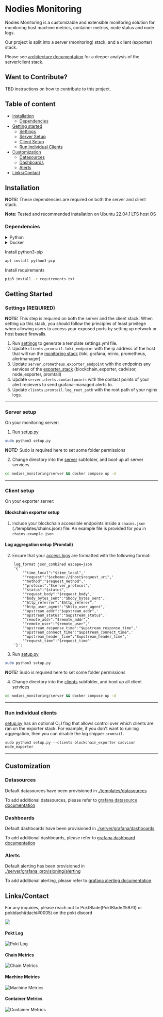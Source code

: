 # Nodies Monitoring

Nodies Monitoring is a customizable and extensible monitoring solution for monitoring host machine metrics, container metrics, node status and node logs. 

Our project is split into a server (monitoring) stack, and a client (exporter) stack.

Please see [architecture documentation](./architecture.md) for a deeper analysis of the server/client stack.

## Want to Contribute?
TBD instructions on how to contribute to this project.

## Table of content

- [Installation](#installation)
    - [Dependencies](#dependencies)
- [Getting started](#getting-started)
    - [Settings](#settings-required)
    - [Server Setup](#server-setup)
    - [Client Setup](#client-setup)
    - [Run Individual Clients](#run-individual-clients)
- [Customization](#customization)
    - [Datasources](#datasources)
    - [Dashboards](#dashboards)
    - [Alerts](#alerts)
- [Links/Contact](#linkscontact)

## Installation

**NOTE:** These dependencies are required on both the server and client stack.

**Note:** Tested and recommended installation on Ubuntu 22.04.1 LTS host OS

### Dependencies

<details>
<summary>Python</summary>

<a href="https://www.python.org/downloads/release/python-3106/">Python 3.10.6</a>

</details>

<details>
<summary>Docker</summary>

Uninstall existing docker
```bash
sudo apt-get remove docker docker-engine docker.io containerd runc
```

Install required packages
```bash
sudo apt-get update
sudo apt-get install \
    ca-certificates \
    curl \
    gnupg \
    lsb-release
```

Add docker official GPG key
```bash
sudo mkdir -p /etc/apt/keyrings
curl -fsSL https://download.docker.com/linux/ubuntu/gpg | sudo gpg --dearmor -o /etc/apt/keyrings/docker.gpg
```

Setup docker repo
```bash
echo \
  "deb [arch=$(dpkg --print-architecture) signed-by=/etc/apt/keyrings/docker.gpg] https://download.docker.com/linux/ubuntu \
  $(lsb_release -cs) stable" | sudo tee /etc/apt/sources.list.d/docker.list > /dev/null
```

Update apt package index
```bash
sudo apt-get update
```

Install latest docker
```bash
sudo apt-get install docker-ce docker-ce-cli containerd.io docker-compose-plugin
```
</details>

Install python3-pip
```bash
apt install python3-pip
```

Install requirements
```bash
pip3 install -r requirements.txt
```

## Getting Started

### Settings (REQUIRED)

**NOTE:** This step is required on both the server and the client stack. When setting up this stack, you should follow the principles of least privilege when allowing users to access your exposed ports by setting up network or host based firewalls.

1. Run [settings](settings.yml) to generate a template settings.yml file.
2. Update `clients.promtail.loki_endpoint` with the ip address of the host that will run the [monitoring stack](./server) (loki, grafana, minio, prometheus, alertmanager)
3. Update `server.prometheus.exporter_endpoint` with the endpoints any services of the [exporter_stack](./clients) (blockchain_exporter, cadvisor, node_exporter, promtail)
4. Update `server.alerts.contactpoints` with the contact points of your alert recievers to send grafana-managed alerts to.
5. Update `clients.promtail.log_root_path` with the root path of your nginx logs.

---

### Server setup 

On your monitoring server:

1. Run [setup.py](setup.py)
```bash
sudo python3 setup.py
```
**NOTE:** Sudo is required here to set some folder permissions

2. Change directory into the [server](./server) subfolder, and boot up all server services
```bash
cd nodies_monitoring/server && docker compose up -d
```
----

### Client setup

On your exporter server:

#### Blockchain exporter setup

1. Include your blockchain accessible endpoints inside a `chains.json` (./templates/chains.json) file. An example file is provided for you in `chains.example.json`.

#### Log aggregation setup (Promtail)
2. Ensure that your [access logs](https://docs.nginx.com/nginx/admin-guide/monitoring/logging/) are formatted with the following format:
```
    log_format json_combined escape=json
    '{'
        '"time_local":"$time_local",'
        '"request":"$scheme://$host$request_uri",'
        '"method":"$request_method",'
        '"protocol":"$server_protocol",'
        '"status":"$status",'
        '"request_body":"$request_body",'
        '"body_bytes_sent":"$body_bytes_sent",'
        '"http_referrer":"$http_referer",'
        '"http_user_agent":"$http_user_agent",'
        '"upstream_addr":"$upstream_addr",'
        '"upstream_status":"$upstream_status",'
        '"remote_addr":"$remote_addr",'
        '"remote_user":"$remote_user",'
        '"upstream_response_time":"$upstream_response_time",'
        '"upstream_connect_time":"$upstream_connect_time",'
        '"upstream_header_time":"$upstream_header_time",'
        '"request_time":"$request_time"'
    '}';
```

3. Run [setup.py](setup.py)
```bash
sudo python3 setup.py
```
**NOTE:** Sudo is required here to set some folder permissions

4. Change directory into the [clients](./clients) subfolder, and boot up all client services
```bash
cd nodies_monitoring/server && docker compose up -d
```
----

### Run individual clients
 [setup.py](setup.py) has an optional CLI flag that allows control over which clients are ran on the exporter stack. For example, if you don't want to run log aggregation, then you can disable the log shipper `promtail`.

`sudo python3 setup.py --clients blockchain_exporter cadvisor node_exporter`

---

## Customization

### Datasources

Default datasources have been provisioned in [./templates/datasources](./templates/datasources)

To add additional datasources, please refer to [grafana datasource documentation](https://grafana.com/docs/grafana/latest/administration/provisioning/#data-sources)

### Dashboards

Default dashboards have been provisioned in [./server/grafana/dashboards](./server/grafana/dashboards)

To add additional dashboards, please refer to [grafana dashboard documentation](https://grafana.com/docs/grafana/latest/administration/provisioning/#dashboards)

### Alerts

Default alerting has been provisioned in [./server/grafana_provisioning/alerting](./server/grafana_provisioning/alerting)

To add additional alerting, please refer to [grafana alerting documentation](https://grafana.com/docs/grafana/latest/administration/provisioning/#alerting)

## Links/Contact

For any inquiries, please reach out to PoktBlade(PoktBlade#5970) or poktdachi(dachi#0005) on the pokt discord

[![](https://dcbadge.vercel.app/api/server/pokt)](https://discord.gg/pokt)

#### Pokt Log

![Pokt Log](documentation/dashboards/pokt_log.png)


#### Chain Metrics

![Chain Metrics](documentation/dashboards/chain_metrics.png)


#### Machine Metrics

![Machine Metrics](documentation/dashboards/machine_metrics.png)

#### Container Metrics

![Container Metrics](documentation/dashboards/container_metrics.png)

